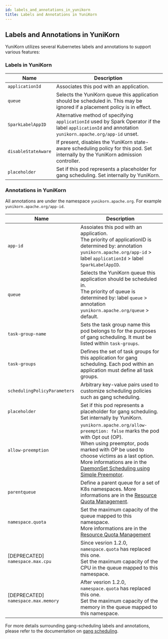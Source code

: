 ```yaml
---
id: labels_and_annotations_in_yunikorn
title: Labels and Annotations in YuniKorn
---
```

<!--
Licensed to the Apache Software Foundation (ASF) under one
or more contributor license agreements.  See the NOTICE file
distributed with this work for additional information
regarding copyright ownership.  The ASF licenses this file
to you under the Apache License, Version 2.0 (the
"License"); you may not use this file except in compliance
with the License.  You may obtain a copy of the License at

  http://www.apache.org/licenses/LICENSE-2.0

Unless required by applicable law or agreed to in writing,
software distributed under the License is distributed on an
"AS IS" BASIS, WITHOUT WARRANTIES OR CONDITIONS OF ANY
KIND, either express or implied.  See the License for the
specific language governing permissions and limitations
under the License.
-->

## Labels and Annotations in YuniKorn
YuniKorn utilizes several Kubernetes labels and annotations to support various features:

### Labels in YuniKorn
| Name                | Description                                                                                                                                             | 
|---------------------|---------------------------------------------------------------------------------------------------------------------------------------------------------|
| `applicationId`     | Associates this pod with an application.                                                                                                                |
| `queue`             | Selects the YuniKorn queue this application should be scheduled in. This may be ignored if a placement policy is in effect.                             |
| `SparkLabelAppID `  | Alternative method of specifying `applicationId` used by Spark Operator if the label `applicationId` and annotation `yunikorn.apache.org/app-id` unset. | 
| `disableStateAware` | If present, disables the YuniKorn state-aware scheduling policy for this pod. Set internally by the YuniKorn admission controller.                      |
| `placeholder`       | Set if this pod represents a placeholder for gang scheduling. Set internally by YuniKorn.                                                               |

### Annotations in YuniKorn
All annotations are under the namespace `yunikorn.apache.org`. For example `yunikorn.apache.org/app-id`.

| Name                         | Description                                                                                                                                                                            | 
|------------------------------|----------------------------------------------------------------------------------------------------------------------------------------------------------------------------------------|
| `app-id`                     | Assoiates this pod with an application.<br/>The priority of applicationID is determined by: annotation `yunikorn.apache.org/app-id` > label `applicationId` > label `SparkLabelAppID`. |
| `queue`                      | Selects the YuniKorn queue this application should be scheduled in.<br/>The priority of queue is determined by: label `queue` > annotation `yunikorn.apache.org/queue` > default.      | 
| `task-group-name`            | Sets the task group name this pod belongs to for the purposes of gang scheduling. It must be listed within `task-groups`.                                                              |
| `task-groups`                | Defines the set of task groups for this application for gang scheduling. Each pod within an application must define all task groups.                                                   |
| `schedulingPolicyParameters` | Arbitrary key-value pairs used to customize scheduling policies such as gang scheduling.                                                                                               |
| `placeholder`                | Set if this pod represents a placeholder for gang scheduling. Set internally by YuniKorn.                                                                                              |
| `allow-preemption` | `yunikorn.apache.org/allow-preemption: false` marks the pod with Opt out (OP).<br/> When using preemptor, pods marked with OP be used to choose victims as a last option.<br/> More informations are in the [DaemonSet Scheduling using Simple Preemptor](./../design/simple_preemptor).  |
| `parentqueue` | Define a parent queue for a set of K8s namespaces. More informations are in the [ Resource Quota Management](resource_quota_management#parent-queue-mapping-for-namespaces).|
| `namespace.quota` | Set the maximum capacity of the queue mapped to this namespace.<br/> More informations are in the [ Resource Quota Management](resource_quota_management#namespace-quota) |
| [DEPRECATED] `namespace.max.cpu` |   Since vesrion 1.2.0, `namespace.quota` has replaced this one.<br/> Set the maximum capacity of the CPU in the queue mapped to this namespace. |
| [DEPRECATED] `namespace.max.memory` | After vesrion 1.2.0, `namespace.quota` has replaced this one.<br/> Set the maximum capacity of the memory in the queue mapped to this namespace. |

For more details surrounding gang-scheduling labels and annotations, please refer to the documentation on [gang scheduling](user_guide/gang_scheduling.md).
